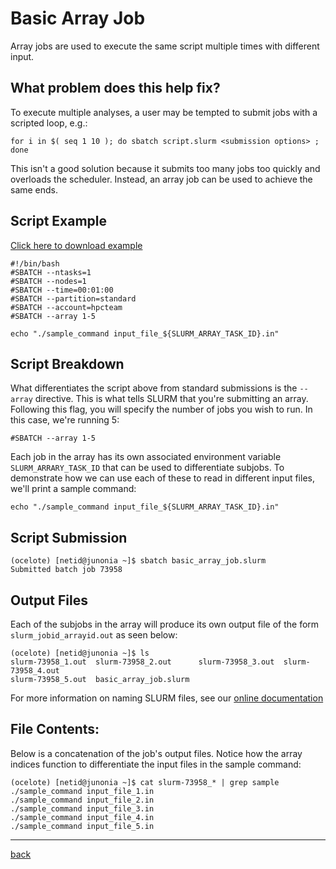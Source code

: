 # Basic Array Job
Array jobs are used to execute the same script multiple times with different input.
## What problem does this help fix?
To execute multiple analyses, a user may be tempted to submit jobs with a scripted loop, e.g.:
```
for i in $( seq 1 10 ); do sbatch script.slurm <submission options> ; done
```
 This isn't a good solution because it submits too many jobs too quickly and overloads the scheduler. Instead, an array job can be used to achieve the same ends.

## Script Example
 
 [Click here to download example](Basic-Array-Job.tar.gz)
 ```
#!/bin/bash
#SBATCH --ntasks=1
#SBATCH --nodes=1             
#SBATCH --time=00:01:00   
#SBATCH --partition=standard
#SBATCH --account=hpcteam
#SBATCH --array 1-5

echo "./sample_command input_file_${SLURM_ARRAY_TASK_ID}.in"
 ```
 
## Script Breakdown
 
What differentiates the script above from standard submissions is the ```--array``` directive. This is what tells SLURM  that you're submitting an array. Following this flag, you will specify the number of jobs you wish to run. In this case, we're running 5:
```
#SBATCH --array 1-5
```
Each job in the array has its own associated environment variable ```SLURM_ARRARY_TASK_ID``` that can be used to differentiate subjobs. To demonstrate how we can use each of these to read in different input files, we'll print a sample command:
```
echo "./sample_command input_file_${SLURM_ARRAY_TASK_ID}.in"
```

## Script Submission
```
(ocelote) [netid@junonia ~]$ sbatch basic_array_job.slurm 
Submitted batch job 73958
```
## Output Files
Each of the subjobs in the array will produce its own output file of the form ```slurm_jobid_arrayid.out``` as seen below:
```
(ocelote) [netid@junonia ~]$ ls
slurm-73958_1.out  slurm-73958_2.out      slurm-73958_3.out  slurm-73958_4.out
slurm-73958_5.out  basic_array_job.slurm
```
For more information on naming SLURM files, see our [online documentation](https://public.confluence.arizona.edu/display/UAHPC/Running+Jobs+with+SLURM#RunningJobswithSLURM-SLURMOutputFilenamePatterns)

## File Contents:
Below is a concatenation of the job's output files. Notice how the array indices function to differentiate the input files in the sample command:
```
(ocelote) [netid@junonia ~]$ cat slurm-73958_* | grep sample
./sample_command input_file_1.in
./sample_command input_file_2.in
./sample_command input_file_3.in
./sample_command input_file_4.in
./sample_command input_file_5.in
```

*************
[back](../)

